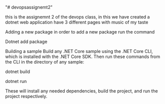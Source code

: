 "# devopsassignemt2" 

this is the assignemnt 2 of the devops class, in this we have created a dotnet web application have 3 different pages with music of my taste

Adding a new package
in order to add  a new package run the command

Dotnet add package 


Building a sample
Build any .NET Core sample using the .NET Core CLI, which is installed with the .NET Core SDK. Then run these commands from the CLI in the directory of any sample:

dotnet build

dotnet run

These will install any needed dependencies, build the project, and run the project respectively.
